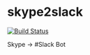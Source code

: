 skype2slack
===========

[![Build Status](https://travis-ci.org/InnovaCo/skype2slack.svg?branch=master)](https://travis-ci.org/InnovaCo/skype2slack)

Skype → #Slack Bot
